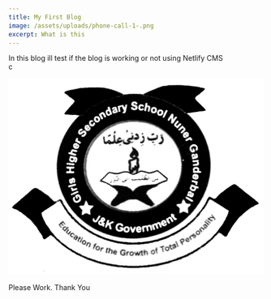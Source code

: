 ```yaml
---
title: My First Blog
image: /assets/uploads/phone-call-1-.png
excerpt: What is this
---
```

In this blog ill test if the blog is working or not using Netlify CMS\
c

![](/assets/uploads/logo.jpg "Logo")

P﻿lease Work. Thank You
